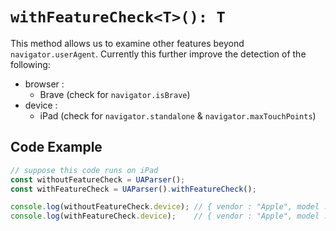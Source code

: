 # `withFeatureCheck<T>(): T`

This method allows us to examine other features beyond `navigator.userAgent`. Currently this further improve the detection of the following:

- browser : 
    - Brave (check for `navigator.isBrave`)
- device  : 
    - iPad (check for `navigator.standalone` & `navigator.maxTouchPoints`)

## Code Example

```js
// suppose this code runs on iPad
const withoutFeatureCheck = UAParser();
const withFeatureCheck = UAParser().withFeatureCheck();

console.log(withoutFeatureCheck.device); // { vendor : "Apple", model : "Macintosh", type : undefined }
console.log(withFeatureCheck.device);    // { vendor : "Apple", model : "iPad", type : "tablet" }
```